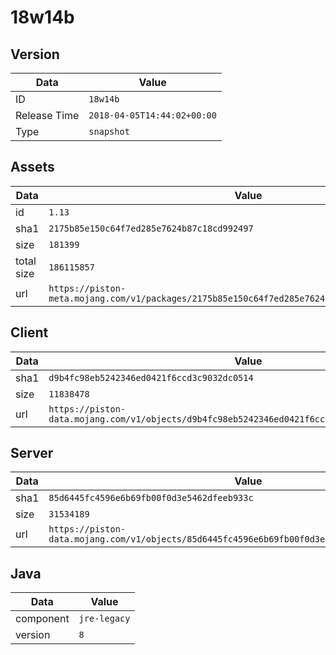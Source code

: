 # 18w14b

## Version

|**Data**        | **Value**                 |
|----------------|-------------------------|
| ID   | ```18w14b```   |
| Release Time   | ```2018-04-05T14:44:02+00:00```   |
| Type   | ```snapshot```   |

## Assets

|**Data**        | **Value**                 |
|----------------|-------------------------|
| id   | ```1.13```   |
| sha1   | ```2175b85e150c64f7ed285e7624b87c18cd992497```   |
| size   | ```181399```   |
| total size  | ```186115857```  |
| url       | ```https://piston-meta.mojang.com/v1/packages/2175b85e150c64f7ed285e7624b87c18cd992497/1.13.json``` |

## Client

|**Data**        | **Value**                 |
|----------------|-------------------------|
| sha1   | ```d9b4fc98eb5242346ed0421f6ccd3c9032dc0514```   |
| size   | ```11838478```   |
| url       | ```https://piston-data.mojang.com/v1/objects/d9b4fc98eb5242346ed0421f6ccd3c9032dc0514/client.jar``` |

## Server

|**Data**        | **Value**                 |
|----------------|-------------------------|
| sha1   | ```85d6445fc4596e6b69fb00f0d3e5462dfeeb933c```   |
| size   | ```31534189```   |
| url       | ```https://piston-data.mojang.com/v1/objects/85d6445fc4596e6b69fb00f0d3e5462dfeeb933c/server.jar``` |

## Java

|**Data**        | **Value**                 |
|----------------|-------------------------|
| component   | ```jre-legacy```   |
| version   | ```8```   |
